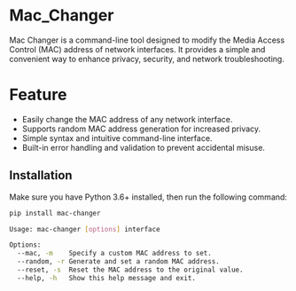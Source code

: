 # Mac_Changer
Mac Changer is a command-line tool designed to modify the Media Access Control (MAC) address of network interfaces. It provides a simple and convenient way to enhance privacy, security, and network troubleshooting.

# Feature

- Easily change the MAC address of any network interface.
- Supports random MAC address generation for increased privacy.
- Simple syntax and intuitive command-line interface.
- Built-in error handling and validation to prevent accidental misuse.

## Installation

Make sure you have Python 3.6+ installed, then run the following command:

```bash
pip install mac-changer

Usage: mac-changer [options] interface

Options:
  --mac, -m    Specify a custom MAC address to set.
  --random, -r Generate and set a random MAC address.
  --reset, -s  Reset the MAC address to the original value.
  --help, -h   Show this help message and exit.
